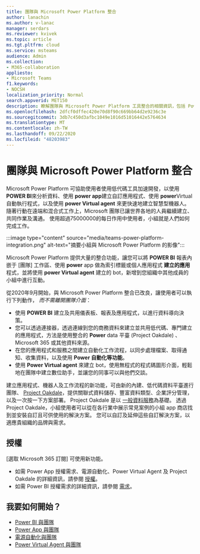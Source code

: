 ```yaml
---
title: 團隊與 Microsoft Power Platform 整合
author: lanachin
ms.author: v-lanac
manager: serdars
ms.reviewer: kvivek
ms.topic: article
ms.tgt.pltfrm: cloud
ms.service: msteams
audience: Admin
ms.collection:
- M365-collaboration
appliesto:
- Microsoft Teams
f1.keywords:
- NOCSH
localization_priority: Normal
search.appverid: MET150
description: 瞭解團隊與 Microsoft Power Platform 工具整合的相關資訊，包括 Power BI、Power app、Power 自動化及 Power Virtual Agent。
ms.openlocfilehash: 2dfcf0dffec420e70d8f90c669bb64d2e9236c3e
ms.sourcegitcommit: 3db7c450d3afbc1049e1016d51016442e5764634
ms.translationtype: MT
ms.contentlocale: zh-TW
ms.lasthandoff: 09/22/2020
ms.locfileid: "48203983"
---
```

# <a name="teams-integration-with-microsoft-power-platform"></a>團隊與 Microsoft Power Platform 整合

Microsoft Power Platform 可協助使用者使用低代碼工具加速開發，以使用 **POWER BI**來分析資料、使用 **power app**建立自訂應用程式、使用 **power**Virtual 自動執行程式，以及使用 **power Virtual agent** 來更快速地建立智慧型機器人。 隨著行動在遠端和混合式工作上，Microsoft 團隊已讓世界各地的人員繼續建立、共同作業及溝通。 使用超過75000000的每日作用中使用者，小組就是人們如何完成工作。

:::image type="content" source="media/teams-power-platform-integration.png" alt-text="摘要小組與 Microsoft Power Platform 的影像":::

Microsoft Power Platform 提供大量的整合功能，讓您可以將 **POWER BI** 報表內嵌于 [團隊] 工作區、使用 **power** app 做為索引標籤或個人應用程式 **建立的應用** 程式，並將使用 **power Virtual agent** 建立的 bot，新增到您組織中其他成員的小組中進行互動。

從2020年9月開始，與 Microsoft Power Platform 整合已改良，讓使用者可以執行下列動作， *而不需離開團隊介面*：

- 使用 **POWER BI** 建立及共用儀表板、報表及應用程式，以進行資料導向決策。
- 您可以透過連接器，透過連線到您的商務資料來建立並共用低代碼、專門建立的應用程式，方法是使用整合的 **Power** data 平臺 (Project Oakdale) 、Microsoft 365 或其他資料來源。
- 在您的應用程式和服務之間建立自動化工作流程，以同步處理檔案、取得通知、收集資料，以及使用 **Power 自動化等功能**。
- 使用 **Power Virtual agent** 來建立 bot，使用無程式的程式碼圖形介面，輕鬆地在團隊中建立數位助手，並讓您的同事可以與他們交談。

建立應用程式、機器人及工作流程的新功能，可由新的內建、低代碼資料平臺進行團隊、 [Project Oakdale](https://go.microsoft.com/fwlink/?linkid=2143541)，提供關聯式資料儲存、豐富資料類型、企業評分管理，以及一次按一下方案部署。 Project Oakdale 是以 [一般資料服務](https://docs.microsoft.com/powerapps/maker/common-data-service/data-platform-intro)為基礎。 透過 Project Oakdale，小組使用者可以從在各行業中展示常見案例的小組 app 商店找到並安裝自訂且可供使用的解決方案。 您可以自訂及延伸這些自訂解決方案，以適應貴組織的品牌與需求。

## <a name="licensing"></a>授權

[選取 Microsoft 365 訂閱] 可使用新功能。

- 如需 Power App 授權需求、電源自動化、Power Virtual Agent 及 Project Oakdale 的詳細資訊，請參閱 [授權](https://go.microsoft.com/fwlink/?linkid=2143647)。
- 如需 Power BI 授權需求的詳細資訊，請參閱 [需求](https://go.microsoft.com/fwlink/?linkid=2143490)。
 
## <a name="how-do-i-get-started"></a>我要如何開始？

- [Power BI 與團隊](https://aka.ms/pbi-teams-docs)
- [Power App 與團隊](https://aka.ms/pa-teams-docs)
- [電源自動化與團隊](https://aka.ms/pauto-teams-docs)
- [Power Virtual Agent 與團隊](https://aka.ms/pva-teams-docs)
